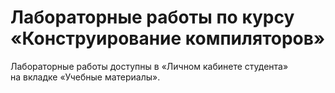 # Лабораторные работы по курсу «Конструирование компиляторов»

Лабораторные работы доступны в «Личном кабинете студента» на вкладке
«Учебные материалы».
